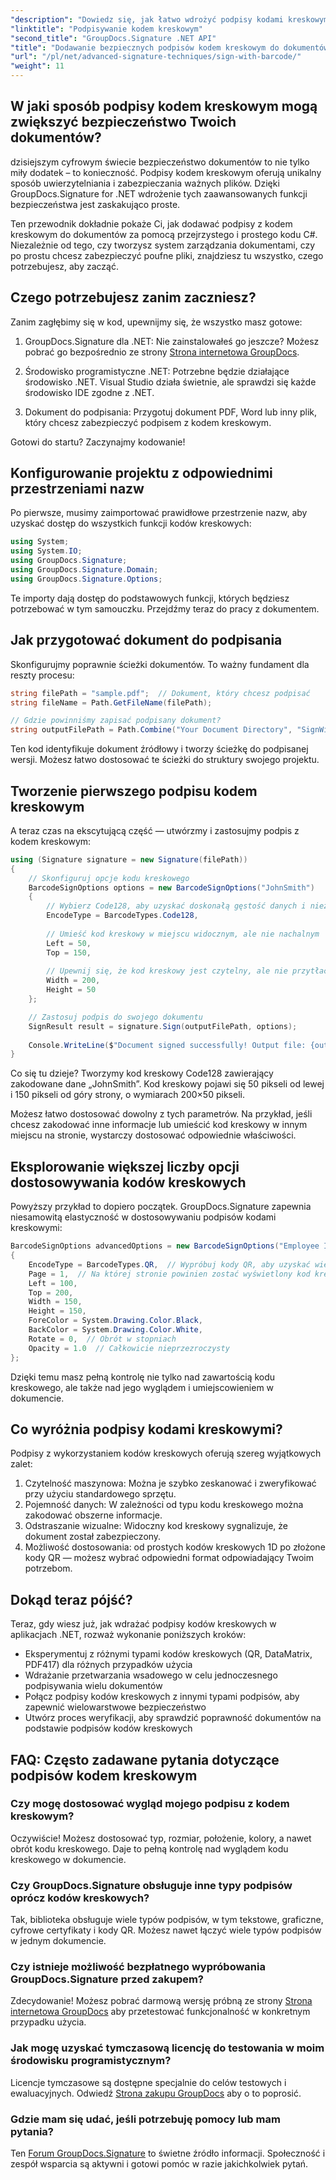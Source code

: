 ```yaml
---
"description": "Dowiedz się, jak łatwo wdrożyć podpisy kodami kreskowymi w aplikacjach .NET za pomocą GroupDocs.Signature. Samouczek krok po kroku z przykładami kodu."
"linktitle": "Podpisywanie kodem kreskowym"
"second_title": "GroupDocs.Signature .NET API"
"title": "Dodawanie bezpiecznych podpisów kodem kreskowym do dokumentów .NET | Kompletny przewodnik"
"url": "/pl/net/advanced-signature-techniques/sign-with-barcode/"
"weight": 11
---
```


## W jaki sposób podpisy kodem kreskowym mogą zwiększyć bezpieczeństwo Twoich dokumentów?

dzisiejszym cyfrowym świecie bezpieczeństwo dokumentów to nie tylko miły dodatek – to konieczność. Podpisy kodem kreskowym oferują unikalny sposób uwierzytelniania i zabezpieczania ważnych plików. Dzięki GroupDocs.Signature for .NET wdrożenie tych zaawansowanych funkcji bezpieczeństwa jest zaskakująco proste.

Ten przewodnik dokładnie pokaże Ci, jak dodawać podpisy z kodem kreskowym do dokumentów za pomocą przejrzystego i prostego kodu C#. Niezależnie od tego, czy tworzysz system zarządzania dokumentami, czy po prostu chcesz zabezpieczyć poufne pliki, znajdziesz tu wszystko, czego potrzebujesz, aby zacząć.

## Czego potrzebujesz zanim zaczniesz?

Zanim zagłębimy się w kod, upewnijmy się, że wszystko masz gotowe:

1. GroupDocs.Signature dla .NET: Nie zainstalowałeś go jeszcze? Możesz pobrać go bezpośrednio ze strony [Strona internetowa GroupDocs](https://releases.groupdocs.com/signature/net/).

2. Środowisko programistyczne .NET: Potrzebne będzie działające środowisko .NET. Visual Studio działa świetnie, ale sprawdzi się każde środowisko IDE zgodne z .NET.

3. Dokument do podpisania: Przygotuj dokument PDF, Word lub inny plik, który chcesz zabezpieczyć podpisem z kodem kreskowym.

Gotowi do startu? Zaczynajmy kodowanie!

## Konfigurowanie projektu z odpowiednimi przestrzeniami nazw

Po pierwsze, musimy zaimportować prawidłowe przestrzenie nazw, aby uzyskać dostęp do wszystkich funkcji kodów kreskowych:

```csharp
using System;
using System.IO;
using GroupDocs.Signature;
using GroupDocs.Signature.Domain;
using GroupDocs.Signature.Options;
```

Te importy dają dostęp do podstawowych funkcji, których będziesz potrzebować w tym samouczku. Przejdźmy teraz do pracy z dokumentem.

## Jak przygotować dokument do podpisania

Skonfigurujmy poprawnie ścieżki dokumentów. To ważny fundament dla reszty procesu:

```csharp
string filePath = "sample.pdf";  // Dokument, który chcesz podpisać
string fileName = Path.GetFileName(filePath);

// Gdzie powinniśmy zapisać podpisany dokument?
string outputFilePath = Path.Combine("Your Document Directory", "SignWithBarcode", fileName);
```

Ten kod identyfikuje dokument źródłowy i tworzy ścieżkę do podpisanej wersji. Możesz łatwo dostosować te ścieżki do struktury swojego projektu.

## Tworzenie pierwszego podpisu kodem kreskowym

A teraz czas na ekscytującą część — utwórzmy i zastosujmy podpis z kodem kreskowym:

```csharp
using (Signature signature = new Signature(filePath))
{
    // Skonfiguruj opcje kodu kreskowego
    BarcodeSignOptions options = new BarcodeSignOptions("JohnSmith")
    {
        // Wybierz Code128, aby uzyskać doskonałą gęstość danych i niezawodność
        EncodeType = BarcodeTypes.Code128,
        
        // Umieść kod kreskowy w miejscu widocznym, ale nie nachalnym
        Left = 50,
        Top = 150,
        
        // Upewnij się, że kod kreskowy jest czytelny, ale nie przytłaczający
        Width = 200,
        Height = 50
    };

    // Zastosuj podpis do swojego dokumentu
    SignResult result = signature.Sign(outputFilePath, options);
    
    Console.WriteLine($"Document signed successfully! Output file: {outputFilePath}");
}
```

Co się tu dzieje? Tworzymy kod kreskowy Code128 zawierający zakodowane dane „JohnSmith”. Kod kreskowy pojawi się 50 pikseli od lewej i 150 pikseli od góry strony, o wymiarach 200×50 pikseli.

Możesz łatwo dostosować dowolny z tych parametrów. Na przykład, jeśli chcesz zakodować inne informacje lub umieścić kod kreskowy w innym miejscu na stronie, wystarczy dostosować odpowiednie właściwości.

## Eksplorowanie większej liczby opcji dostosowywania kodów kreskowych

Powyższy przykład to dopiero początek. GroupDocs.Signature zapewnia niesamowitą elastyczność w dostosowywaniu podpisów kodami kreskowymi:

```csharp
BarcodeSignOptions advancedOptions = new BarcodeSignOptions("Employee ID: 123456")
{
    EncodeType = BarcodeTypes.QR,  // Wypróbuj kody QR, aby uzyskać większą pojemność danych
    Page = 1,  // Na której stronie powinien zostać wyświetlony kod kreskowy?
    Left = 100,
    Top = 200,
    Width = 150,
    Height = 150,
    ForeColor = System.Drawing.Color.Black,
    BackColor = System.Drawing.Color.White,
    Rotate = 0,  // Obrót w stopniach
    Opacity = 1.0  // Całkowicie nieprzezroczysty
};
```

Dzięki temu masz pełną kontrolę nie tylko nad zawartością kodu kreskowego, ale także nad jego wyglądem i umiejscowieniem w dokumencie.

## Co wyróżnia podpisy kodami kreskowymi?

Podpisy z wykorzystaniem kodów kreskowych oferują szereg wyjątkowych zalet:

1. Czytelność maszynowa: Można je szybko zeskanować i zweryfikować przy użyciu standardowego sprzętu.
2. Pojemność danych: W zależności od typu kodu kreskowego można zakodować obszerne informacje.
3. Odstraszanie wizualne: Widoczny kod kreskowy sygnalizuje, że dokument został zabezpieczony.
4. Możliwość dostosowania: od prostych kodów kreskowych 1D po złożone kody QR — możesz wybrać odpowiedni format odpowiadający Twoim potrzebom.

## Dokąd teraz pójść?

Teraz, gdy wiesz już, jak wdrażać podpisy kodów kreskowych w aplikacjach .NET, rozważ wykonanie poniższych kroków:

- Eksperymentuj z różnymi typami kodów kreskowych (QR, DataMatrix, PDF417) dla różnych przypadków użycia
- Wdrażanie przetwarzania wsadowego w celu jednoczesnego podpisywania wielu dokumentów
- Połącz podpisy kodów kreskowych z innymi typami podpisów, aby zapewnić wielowarstwowe bezpieczeństwo
- Utwórz proces weryfikacji, aby sprawdzić poprawność dokumentów na podstawie podpisów kodów kreskowych

## FAQ: Często zadawane pytania dotyczące podpisów kodem kreskowym

### Czy mogę dostosować wygląd mojego podpisu z kodem kreskowym?
Oczywiście! Możesz dostosować typ, rozmiar, położenie, kolory, a nawet obrót kodu kreskowego. Daje to pełną kontrolę nad wyglądem kodu kreskowego w dokumencie.

### Czy GroupDocs.Signature obsługuje inne typy podpisów oprócz kodów kreskowych?
Tak, biblioteka obsługuje wiele typów podpisów, w tym tekstowe, graficzne, cyfrowe certyfikaty i kody QR. Możesz nawet łączyć wiele typów podpisów w jednym dokumencie.

### Czy istnieje możliwość bezpłatnego wypróbowania GroupDocs.Signature przed zakupem?
Zdecydowanie! Możesz pobrać darmową wersję próbną ze strony [Strona internetowa GroupDocs](https://releases.groupdocs.com/) aby przetestować funkcjonalność w konkretnym przypadku użycia.

### Jak mogę uzyskać tymczasową licencję do testowania w moim środowisku programistycznym?
Licencje tymczasowe są dostępne specjalnie do celów testowych i ewaluacyjnych. Odwiedź [Strona zakupu GroupDocs](https://purchase.groupdocs.com/temporary-license/) aby o to poprosić.

### Gdzie mam się udać, jeśli potrzebuję pomocy lub mam pytania?
Ten [Forum GroupDocs.Signature](https://forum.groupdocs.com/c/signature/13) to świetne źródło informacji. Społeczność i zespół wsparcia są aktywni i gotowi pomóc w razie jakichkolwiek pytań.